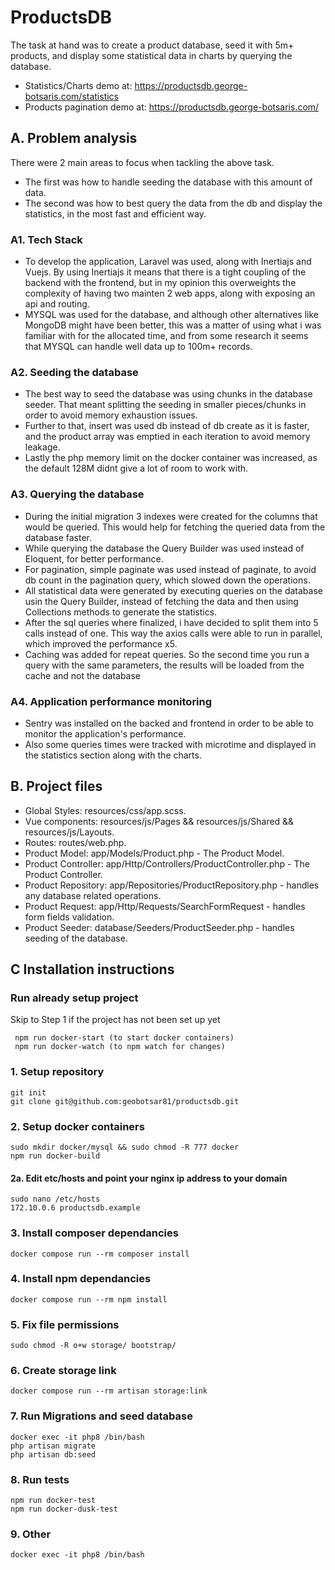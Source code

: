 # ProductsDB

The task at hand was to create a product database, seed it with 5m+ products, and display some statistical data in charts by querying the database.

-   Statistics/Charts demo at: https://productsdb.george-botsaris.com/statistics
-   Products pagination demo at: https://productsdb.george-botsaris.com/

## A. Problem analysis

There were 2 main areas to focus when tackling the above task.

-   The first was how to handle seeding the database with this amount of data.
-   The second was how to best query the data from the db and display the statistics, in the most fast and efficient way.

### A1. Tech Stack

-   To develop the application, Laravel was used, along with Inertiajs and Vuejs. By using Inertiajs it means that there is a tight coupling of the backend with the frontend, but in my opinion this overweights the complexity of having two mainten 2 web apps, along with exposing an api and routing.
-   MYSQL was used for the database, and although other alternatives like MongoDB might have been better, this was a matter of using what i was familiar with for the allocated time, and from some research it seems that MYSQL can handle well data up to 100m+ records.

### A2. Seeding the database

-   The best way to seed the database was using chunks in the database seeder. That meant splitting the seeding in smaller pieces/chunks in order to avoid memory exhaustion issues.
-   Further to that, insert was used db instead of db create as it is faster, and the product array was emptied in each iteration to avoid memory leakage.
-   Lastly the php memory limit on the docker container was increased, as the default 128M didnt give a lot of room to work with.

### A3. Querying the database

-   During the initial migration 3 indexes were created for the columns that would be queried. This would help for fetching the queried data from the database faster.
-   While querying the database the Query Builder was used instead of Eloquent, for better performance.
-   For pagination, simple paginate was used instead of paginate, to avoid db count in the pagination query, which slowed down the operations.
-   All statistical data were generated by executing queries on the database usin the Query Builder, instead of fetching the data and then using Collections methods to generate the statistics.
-   After the sql queries where finalized, i have decided to split them into 5 calls instead of one. This way the axios calls were able to run in parallel, which improved the performance x5.
-   Caching was added for repeat queries. So the second time you run a query with the same parameters, the results will be loaded from the cache and not the database

### A4. Application performance monitoring

-   Sentry was installed on the backed and frontend in order to be able to monitor the application's performance.
-   Also some queries times were tracked with microtime and displayed in the statistics section along with the charts.

## B. Project files

-   Global Styles: resources/css/app.scss.
-   Vue components: resources/js/Pages && resources/js/Shared && resources/js/Layouts.
-   Routes: routes/web.php.
-   Product Model: app/Models/Product.php - The Product Model.
-   Product Controller: app/Http/Controllers/ProductController.php - The Product Controller.
-   Product Repository: app/Repositories/ProductRepository.php - handles any database related operations.
-   Product Request: app/Http/Requests/SearchFormRequest - handles form fields validation.
-   Product Seeder: database/Seeders/ProductSeeder.php - handles seeding of the database.

## C Installation instructions

### Run already setup project

Skip to Step 1 if the project has not been set up yet

     npm run docker-start (to start docker containers)
     npm run docker-watch (to npm watch for changes)

### 1. Setup repository

    git init
    git clone git@github.com:geobotsar81/productsdb.git

### 2. Setup docker containers

    sudo mkdir docker/mysql && sudo chmod -R 777 docker
    npm run docker-build

#### 2a. Edit etc/hosts and point your nginx ip address to your domain

    sudo nano /etc/hosts
    172.10.0.6 productsdb.example

### 3. Install composer dependancies

    docker compose run --rm composer install

### 4. Install npm dependancies

    docker compose run --rm npm install

### 5. Fix file permissions

    sudo chmod -R o+w storage/ bootstrap/

### 6. Create storage link

    docker compose run --rm artisan storage:link

### 7. Run Migrations and seed database

    docker exec -it php8 /bin/bash
    php artisan migrate
    php artisan db:seed

### 8. Run tests

    npm run docker-test
    npm run docker-dusk-test

### 9. Other

    docker exec -it php8 /bin/bash
